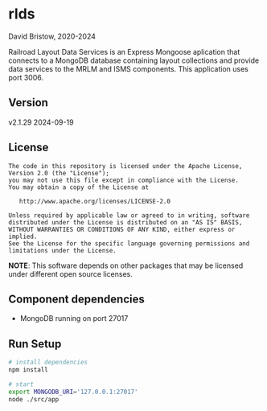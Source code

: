 # rlds
David Bristow, 2020-2024

Railroad Layout Data Services is an Express Mongoose aplication that connects to a MongoDB database containing layout collections and provide data services to the MRLM and ISMS components. This application uses port 3006.

## Version
v2.1.29 2024-09-19

## License

    The code in this repository is licensed under the Apache License, Version 2.0 (the "License");
    you may not use this file except in compliance with the License.
    You may obtain a copy of the License at

       http://www.apache.org/licenses/LICENSE-2.0

    Unless required by applicable law or agreed to in writing, software
    distributed under the License is distributed on an "AS IS" BASIS,
    WITHOUT WARRANTIES OR CONDITIONS OF ANY KIND, either express or implied.
    See the License for the specific language governing permissions and
    limitations under the License.

**NOTE**: This software depends on other packages that may be licensed under different open source licenses.

## Component dependencies
* MongoDB running on port 27017


## Run Setup

``` bash
# install dependencies
npm install

# start
export MONGODB_URI='127.0.0.1:27017'
node ./src/app
```
